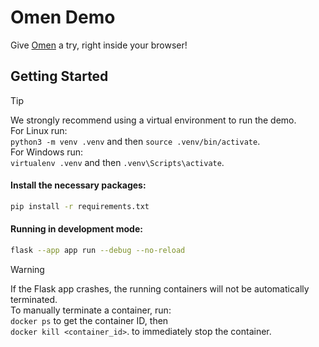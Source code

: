 # Omen Demo
Give [Omen](https://github.com/omen-osdev/omen) a try, right inside your browser!

## Getting Started

> [!TIP]
> We strongly recommend using a virtual environment to run the demo. </br>
> For Linux run:<br />```python3 -m venv .venv``` and then ```source .venv/bin/activate```.<br />
> For Windows run:<br/>```virtualenv .venv``` and then ```.venv\Scripts\activate```.


#### Install the necessary packages:
```bash
pip install -r requirements.txt
```

#### Running in development mode:
```bash
flask --app app run --debug --no-reload
```

> [!WARNING]
> If the Flask app crashes, the running containers will not be automatically terminated.<br />
> To manually terminate a container, run:<br />
> ```docker ps``` to get the container ID, then<br />
> ```docker kill <container_id>```. to immediately stop the container.
